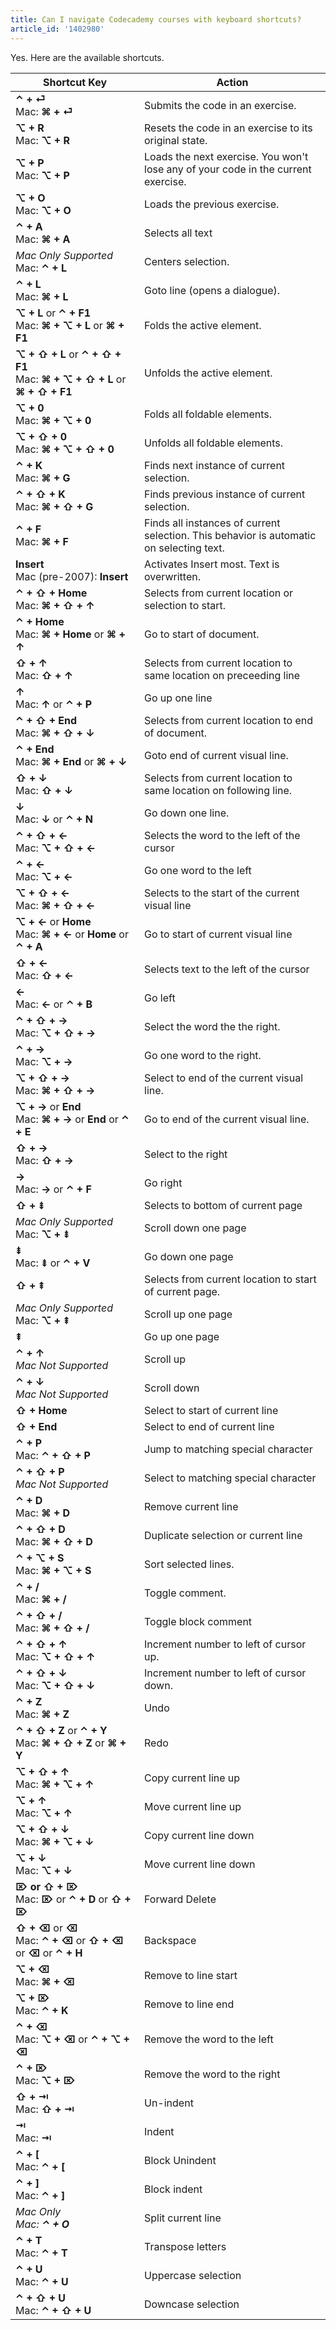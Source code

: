 ```yaml
---
title: Can I navigate Codecademy courses with keyboard shortcuts?
article_id: '1402980'
---
```

Yes. Here are the available shortcuts.

<table>
    <thead>
        <tr>
            <th style="width:190px;">Shortcut Key</th>
            <th>Action</th>
        </tr>
    </thead>
    <tbody>
        <tr>
            <td><strong>&#8963; + &#9166;</strong>
                <br>Mac: <strong>&#8984; + &#9166;</strong>
            </td>
            <td>Submits the code in an exercise.</td>
        </tr>
        <tr>
            <td><strong>&#8997; + R</strong>
                <br>Mac: <strong>&#8997; + R</strong>
            </td>
            <td>Resets the code in an exercise to its original state.</td>
        </tr>
        <tr>
            <td><strong>&#8997; + P</strong>
                <br>Mac: <strong>&#8997; + P</strong>
            </td>
            <td>Loads the next exercise. You won't lose any of your code in the current exercise.</td>
        </tr>
        <tr>
            <td><strong>&#8997; + O</strong>
                <br>Mac: <strong>&#8997; + O</strong>
            </td>
            <td>Loads the previous exercise.</td>
        </tr>
        <tr>
            <td><strong>&#8963; + A</strong>
                <br>Mac: <strong>&#8984; + A</strong>
            </td>
            <td>Selects all text</td>
        </tr>
        <tr>
            <td><em>Mac Only Supported</em>
                <br>Mac: <strong>&#8963; + L</strong>
            </td>
            <td>Centers selection.</td>
        </tr>
        <tr>
            <td><strong>&#8963; + L</strong>
                <br>Mac: <strong>&#8984; + L</strong>
            </td>
            <td>Goto line (opens a dialogue).</td>
        </tr>
        <tr>
            <td><strong>&#8997; + L</strong> or <strong>&#8963; + F1</strong>
                <br>Mac: <strong>&#8984; + &#8997; + L</strong> or <strong>&#8984; + F1</strong>
            </td>
            <td>Folds the active element.</td>
        </tr>
        <tr>
            <td><strong>&#8997; + &#8679; + L</strong> or <strong>&#8963; + &#8679; + F1</strong>
                <br>Mac: <strong>&#8984; + &#8997; + &#8679; + L</strong> or <strong>&#8984; + &#8679; + F1</strong>
            </td>
            <td>Unfolds the active element.</td>
        </tr>
        <tr>
            <td><strong>&#8997; + 0</strong>
                <br>Mac: <strong>&#8984; + &#8997; + 0</strong>
            </td>
            <td>Folds all foldable elements.</td>
        </tr>
        <tr>
            <td><strong>&#8997; + &#8679; + 0</strong>
                <br>Mac: <strong>&#8984; + &#8997; + &#8679; + 0</strong>
            </td>
            <td>Unfolds all foldable elements.</td>
        </tr>
        <tr>
            <td><strong>&#8963; + K</strong>
                <br>Mac: <strong>&#8984; + G</strong>
            </td>
            <td>Finds next instance of current selection.</td>
        </tr>
        <tr>
            <td><strong>&#8963; + &#8679; + K</strong>
                <br>Mac: <strong>&#8984; + &#8679; + G</strong>
            </td>
            <td>Finds previous instance of current selection.</td>
        </tr>
        <tr>
            <td><strong>&#8963; + F</strong>
                <br>Mac: <strong>&#8984; + F</strong>
            </td>
            <td>Finds all instances of current selection. This behavior is automatic on selecting text.</td>
        </tr>
        <tr>
            <td><strong>Insert</strong>
            <br> Mac (pre-2007): <strong>Insert</strong>
            </td>
            <td>Activates Insert most. Text is overwritten.</td>
        </tr>
        <tr>
            <td><strong>&#8963; + &#8679; + Home</strong>
                <br>Mac: <strong>&#8984; + &#8679; + &#8593;</strong>
            </td>
            <td>Selects from current location or selection to start.</td>
        </tr>
        <tr>
            <td><strong>&#8963; + Home</strong>
                <br>Mac: <strong>&#8984; + Home</strong> or <strong>&#8984; + &#8593;</strong>
            </td>
            <td>Go to start of document.</td>
        </tr>
        <tr>
            <td><strong>&#8679; + &#8593;</strong>
                <br>Mac: <strong>&#8679; + &#8593;</strong>
            </td>
            <td>Selects from current location to same location on preceeding line</td>
        </tr>
        <tr>
            <td><strong>&#8593;</strong>
                <br>Mac: <strong>&#8593;</strong> or <strong>&#8963; + P</strong>
            </td>
            <td>Go up one line</td>
        </tr>
        <tr>
            <td><strong>&#8963; + &#8679; + End</strong>
                <br>Mac: <strong>&#8984; + &#8679; + &#8595;</strong>
            </td>
            <td>Selects from current location to end of document.</td>
        </tr>
        <tr>
            <td><strong>&#8963; + End</strong>
                <br>Mac: <strong>&#8984; + End</strong> or <strong>&#8984; + &#8595;</strong>
            </td>
            <td>Goto end of current visual line.</td>
        </tr>
        <tr>
            <td><strong>&#8679; + &#8595;</strong>
                <br>Mac: <strong>&#8679; + &#8595;</strong>
            </td>
            <td>Selects from current location to same location on following line.</td>
        </tr>
        <tr>
            <td><strong>&#8595;</strong>
                <br>Mac: <strong>&#8595;</strong> or <strong>&#8963; + N</strong>
            </td>
            <td>Go down one line.</td>
        </tr>
        <tr>
            <td><strong>&#8963; + &#8679; + &#8592;</strong>
                <br>Mac: <strong>&#8997; + &#8679; + &#8592;</strong>
            </td>
            <td>Selects the word to the left of the cursor</td>
        </tr>
        <tr>
            <td><strong>&#8963; + &#8592;</strong>
                <br>Mac: <strong>&#8997; + &#8592;</strong>
            </td>
            <td>Go one word to the left</td>
        </tr>
        <tr>
            <td><strong>&#8997; + &#8679; + &#8592;</strong>
                <br>Mac: <strong>&#8984; + &#8679; + &#8592;</strong>
            </td>
            <td>Selects to the start of the current visual line</td>
        </tr>
        <tr>
            <td><strong>&#8997; + &#8592;</strong> or <strong>Home</strong>
                <br>Mac: <strong>&#8984; + &#8592;</strong> or <strong>Home</strong> or <strong>&#8963; + A</strong>
            </td>
            <td>Go to start of current visual line</td>
        </tr>
        <tr>
            <td><strong>&#8679; + &#8592;</strong>
                <br>Mac: <strong>&#8679; + &#8592;</strong>
            </td>
            <td>Selects text to the left of the cursor</td>
        </tr>
        <tr>
            <td><strong>&#8592;</strong>
                <br>Mac: <strong>&#8592;</strong> or <strong>&#8963; + B</strong>
            </td>
            <td>Go left</td>
        </tr>
        <tr>
            <td><strong>&#8963; + &#8679; + &#8594;</strong>
                <br>Mac: <strong>&#8997; + &#8679; + &#8594;</strong>
            </td>
            <td>Select the word the the right.</td>
        </tr>
        <tr>
            <td><strong>&#8963; + &#8594;</strong>
                <br>Mac: <strong>&#8997; + &#8594;</strong>
            </td>
            <td>Go one word to the right.</td>
        </tr>
        <tr>
            <td><strong>&#8997; + &#8679; + &#8594;</strong>
                <br>Mac: <strong>&#8984; + &#8679; + &#8594;</strong>
            </td>
            <td>Select to end of the current visual line.</td>
        </tr>
        <tr>
            <td><strong>&#8997; + &#8594;</strong> or <strong>End</strong>
                <br>Mac: <strong>&#8984; + &#8594;</strong> or <strong>End</strong> or <strong>&#8963; + E</strong>
            </td>
            <td>Go to end of the current visual line.</td>
        </tr>
        <tr>
            <td><strong>&#8679; + &#8594;</strong>
                <br>Mac: <strong>&#8679; + &#8594;</strong>
            </td>
            <td>Select to the right</td>
        </tr>
        <tr>
            <td><strong>&#8594;</strong>
                <br>Mac: <strong>&#8594;</strong> or <strong>&#8963; + F</strong>
            </td>
            <td>Go right</td>
        </tr>
        <tr>
            <td><strong>&#8679; + &#8671;</strong>
            </td>
            <td>Selects to bottom of current page</td>
        </tr>
        <tr>
            <td><em>Mac Only Supported</em>
                <br>Mac: <strong>&#8997; + &#8671;</strong>
            </td>
            <td>Scroll down one page</td>
        </tr>
        <tr>
            <td><strong>&#8671;</strong>
                <br>Mac: <strong>&#8671;</strong> or <strong>&#8963; + V</strong>
            </td>
            <td>Go down one page</td>
        </tr>
        <tr>
            <td><strong>&#8679; + &#8670;</strong>
            </td>
            <td>Selects from current location to start of current page.</td>
        </tr>
        <tr>
            <td><em>Mac Only Supported</em>
                <br>Mac: <strong>&#8997; + &#8670;</strong>
            </td>
            <td>Scroll up one page</td>
        </tr>
        <tr>
            <td><strong>&#8670;</strong>
            </td>
            <td>Go up one page</td>
        </tr>
        <tr>
            <td><strong>&#8963; + &#8593;</strong>
                <br><em>Mac Not Supported</em>
            </td>
            <td>Scroll up</td>
        </tr>
        <tr>
            <td><strong>&#8963; + &#8595;</strong>
                <br><em>Mac Not Supported</em>
            </td>
            <td>Scroll down</td>
        </tr>
        <tr>
            <td><strong>&#8679; + Home</strong>
            </td>
            <td>Select to start of current line</td>
        </tr>
        <tr>
            <td><strong>&#8679; + End</strong>
            </td>
            <td>Select to end of current line</td>
        </tr>
        <tr>
            <td><strong>&#8963; + P</strong>
                <br>Mac: <strong>&#8963; + &#8679; + P</strong>
            </td>
            <td>Jump to matching special character</td>
        </tr>
        <tr>
            <td><strong>&#8963; + &#8679; + P</strong>
                <br><em>Mac Not Supported</em>
            </td>
            <td>Select to matching special character</td>
        </tr>
        <tr>
            <td><strong>&#8963; + D</strong>
                <br>Mac: <strong>&#8984; + D</strong>
            </td>
            <td>Remove current line</td>
        </tr>
        <tr>
            <td><strong>&#8963; + &#8679; + D</strong>
                <br>Mac: <strong>&#8984; + &#8679; + D</strong>
            </td>
            <td>Duplicate selection or current line</td>
        </tr>
        <tr>
            <td><strong>&#8963; + &#8997; + S</strong>
                <br>Mac: <strong>&#8984; + &#8997; + S</strong>
            </td>
            <td>Sort selected lines.</td>
        </tr>
        <tr>
            <td><strong>&#8963; + /</strong>
                <br>Mac: <strong>&#8984; + /</strong>
            </td>
            <td>Toggle comment.</td>
        </tr>
        <tr>
            <td><strong>&#8963; + &#8679; + /</strong>
                <br>Mac: <strong>&#8984; + &#8679; + /</strong>
            </td>
            <td>Toggle block comment</td>
        </tr>
        <tr>
            <td><strong>&#8963; + &#8679; + &#8593;</strong>
                <br>Mac: <strong>&#8997; + &#8679; + &#8593;</strong>
            </td>
            <td>Increment number to left of cursor up.</td>
        </tr>
        <tr>
            <td><strong>&#8963; + &#8679; + &#8595;</strong>
                <br>Mac: <strong>&#8997; + &#8679; + &#8595;</strong>
            </td>
            <td>Increment number to left of cursor down.</td>
        </tr>
        <tr>
            <td><strong>&#8963; + Z</strong>
                <br>Mac: <strong>&#8984; + Z</strong>
            </td>
            <td>Undo</td>
        </tr>
        <tr>
            <td><strong>&#8963; + &#8679; + Z</strong> or <strong>&#8963; + Y</strong>
                <br>Mac: <strong>&#8984; + &#8679; + Z</strong> or <strong>&#8984; + Y</strong>
            </td>
            <td>Redo</td>
        </tr>
        <tr>
            <td><strong>&#8997; + &#8679; + &#8593;</strong>
                <br>Mac: <strong>&#8984; + &#8997; + &#8593;</strong>
            </td>
            <td>Copy current line up</td>
        </tr>
        <tr>
            <td><strong>&#8997; + &#8593;</strong>
                <br>Mac: <strong>&#8997; + &#8593;</strong>
            </td>
            <td>Move current line up</td>
        </tr>
        <tr>
            <td><strong>&#8997; + &#8679; + &#8595;</strong>
                <br>Mac: <strong>&#8984; + &#8997; + &#8595;</strong>
            </td>
            <td>Copy current line down</td>
        </tr>
        <tr>
            <td><strong>&#8997; + &#8595;</strong>
                <br>Mac: <strong>&#8997; + &#8595;</strong>
            </td>
            <td>Move current line down</td>
        </tr>
        <tr>
            <td><strong>&#8998; or &#8679; + &#8998;</strong>
                <br>Mac: <strong>&#8998;</strong> or <strong>&#8963; + D</strong> or <strong>&#8679; + &#8998;</strong>
            </td>
            <td>Forward Delete</td>
        </tr>
        <tr>
            <td><strong>&#8679; + &#9003;</strong> or <strong>&#9003;</strong>
                <br>Mac: <strong>&#8963; + &#9003;</strong> or <strong>&#8679; + &#9003;</strong> or <strong>&#9003;</strong> or <strong>&#8963; + H</strong>
            </td>
            <td>Backspace</td>
        </tr>
        <tr>
            <td><strong>&#8997; + &#9003;</strong>
                <br>Mac: <strong>&#8984; + &#9003;</strong>
            </td>
            <td>Remove to line start</td>
        </tr>
        <tr>
            <td><strong>&#8997; + &#8998;</strong>
                <br>Mac: <strong>&#8963; + K</strong>
            </td>
            <td>Remove to line end</td>
        </tr>
        <tr>
            <td><strong>&#8963; + &#9003;</strong>
                <br>Mac: <strong>&#8997; + &#9003;</strong> or <strong>&#8963; + &#8997; + &#9003;</strong>
            </td>
            <td>Remove the word to the left</td>
        </tr>
        <tr>
            <td><strong>&#8963; + &#8998;</strong>
                <br>Mac: <strong>&#8997; + &#8998;</strong>
            </td>
            <td>Remove the word to the right</td>
        </tr>
        <tr>
            <td><strong>&#8679; + &#8677;</strong>
                <br>Mac: <strong>&#8679; + &#8677;</strong>
            </td>
            <td>Un-indent</td>
        </tr>
        <tr>
            <td><strong>&#8677;</strong>
                <br>Mac: <strong>&#8677;</strong>
            </td>
            <td>Indent</td>
        </tr>
        <tr>
            <td><strong>&#8963; + [</strong>
                <br>Mac: <strong>&#8963; + [</strong>
            </td>
            <td>Block Unindent</td>
        </tr>
        <tr>
            <td><strong>&#8963; + ]</strong>
                <br>Mac: <strong>&#8963; + ]</strong>
            </td>
            <td>Block indent</td>
        </tr>
        <tr>
            <td><em>Mac Only</strong>
                <br>Mac: <strong>&#8963; + O</strong>
            </td>
            <td>Split current line</td>
        </tr>
        <tr>
            <td><strong>&#8963; + T</strong>
                <br>Mac: <strong>&#8963; + T</strong>
            </td>
            <td>Transpose letters</td>
        </tr>
        <tr>
            <td><strong>&#8963; + U</strong>
                <br>Mac: <strong>&#8963; + U</strong>
            </td>
            <td>Uppercase selection</td>
        </tr>
        <tr>
            <td><strong>&#8963; + &#8679; + U</strong>
                <br>Mac: <strong>&#8963; + &#8679; + U</strong>
            </td>
            <td>Downcase selection</td>
        </tr>
</table>

